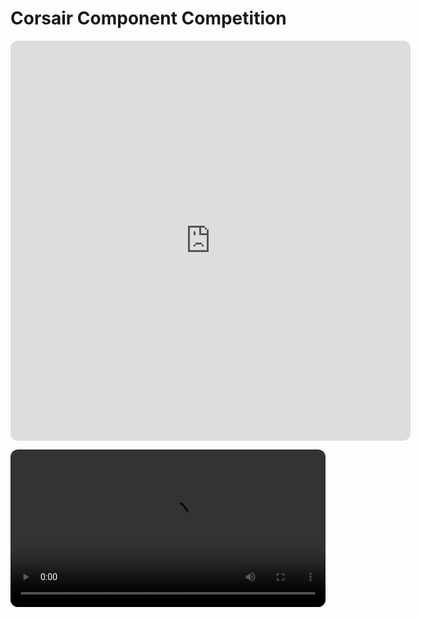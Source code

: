 # Corsair Component Competition

<iframe style="display:block;margin:0 auto; border-radius:12px;"
        src="https://www.printables.com/embed/1343905"
        width="640" height="640"
        scrolling="no" frameborder="0"></iframe>

<video style="width:100%;height:auto;display:block;margin:0 auto;border-radius:12px;object-fit:cover;"
        src="https://raw.githubusercontent.com/normalday843812/engineering-portfolio/refs/heads/main/projects/corsair-competition/videos/printing.mp4"
        controls
        playsinline></video>